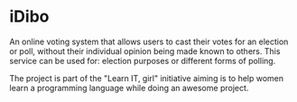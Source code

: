 iDibo
=====

An online voting system that allows users to cast their votes for an election or poll, without their individual opinion being made known to others. This service can be used for: election purposes or different forms of polling.

The project is part of the "Learn IT, girl" initiative aiming is to help women learn a programming language while doing an awesome project.
